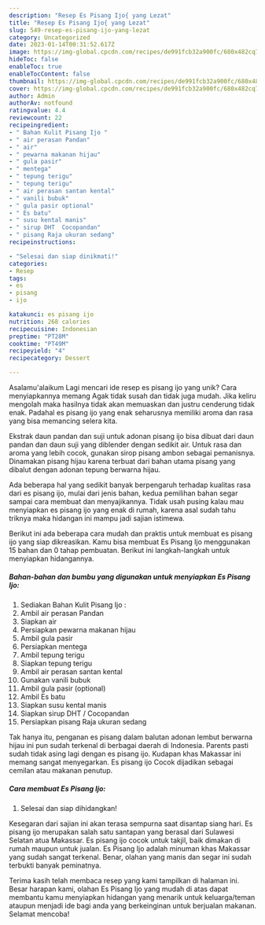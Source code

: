 ```yaml
---
description: "Resep Es Pisang Ijo{ yang Lezat"
title: "Resep Es Pisang Ijo{ yang Lezat"
slug: 549-resep-es-pisang-ijo-yang-lezat
category: Uncategorized
date: 2023-01-14T00:31:52.617Z
image: https://img-global.cpcdn.com/recipes/de991fcb32a900fc/680x482cq70/es-pisang-ijo-foto-resep-utama.jpg
hideToc: false
enableToc: true
enableTocContent: false
thumbnail: https://img-global.cpcdn.com/recipes/de991fcb32a900fc/680x482cq70/es-pisang-ijo-foto-resep-utama.jpg
cover: https://img-global.cpcdn.com/recipes/de991fcb32a900fc/680x482cq70/es-pisang-ijo-foto-resep-utama.jpg
author: Admin
authorAv: notfound
ratingvalue: 4.4
reviewcount: 22
recipeingredient:
- " Bahan Kulit Pisang Ijo "
- " air perasan Pandan"
- " air"
- " pewarna makanan hijau"
- " gula pasir"
- " mentega"
- " tepung terigu"
- " tepung terigu"
- " air perasan santan kental"
- " vanili bubuk"
- " gula pasir optional"
- " Es batu"
- " susu kental manis"
- " sirup DHT  Cocopandan"
- " pisang Raja ukuran sedang"
recipeinstructions:

- "Selesai dan siap dinikmati!"
categories:
- Resep
tags:
- es
- pisang
- ijo

katakunci: es pisang ijo 
nutrition: 268 calories
recipecuisine: Indonesian
preptime: "PT28M"
cooktime: "PT49M"
recipeyield: "4"
recipecategory: Dessert

---
```



Asalamu'alaikum Lagi mencari ide resep es pisang ijo yang unik? Cara menyiapkannya memang Agak tidak susah dan tidak juga mudah. Jika keliru mengolah maka hasilnya tidak akan memuaskan dan justru cenderung tidak enak. Padahal es pisang ijo yang enak seharusnya memiliki aroma dan rasa yang bisa memancing selera kita.


Ekstrak daun pandan dan suji untuk adonan pisang ijo bisa dibuat dari daun pandan dan daun suji yang diblender dengan sedikit air. Untuk rasa dan aroma yang lebih cocok, gunakan sirop pisang ambon sebagai pemanisnya. Dinamakan pisang hijau karena terbuat dari bahan utama pisang yang dibalut dengan adonan tepung berwarna hijau.

Ada beberapa hal yang sedikit banyak berpengaruh terhadap kualitas rasa dari es pisang ijo, mulai dari jenis bahan, kedua pemilihan bahan segar sampai cara membuat dan menyajikannya. Tidak usah pusing kalau mau menyiapkan es pisang ijo yang enak di rumah, karena asal sudah tahu triknya maka hidangan ini mampu jadi sajian istimewa.


Berikut ini ada beberapa cara mudah dan praktis untuk membuat es pisang ijo yang siap dikreasikan. Kamu bisa membuat Es Pisang Ijo menggunakan 15 bahan dan 0 tahap pembuatan. Berikut ini langkah-langkah untuk menyiapkan hidangannya.

<!--inarticleads1-->

##### Bahan-bahan dan bumbu yang digunakan untuk menyiapkan Es Pisang Ijo:

1. Sediakan  Bahan Kulit Pisang Ijo :
1. Ambil  air perasan Pandan
1. Siapkan  air
1. Persiapkan  pewarna makanan hijau
1. Ambil  gula pasir
1. Persiapkan  mentega
1. Ambil  tepung terigu
1. Siapkan  tepung terigu
1. Ambil  air perasan santan kental
1. Gunakan  vanili bubuk
1. Ambil  gula pasir (optional)
1. Ambil  Es batu
1. Siapkan  susu kental manis
1. Siapkan  sirup DHT / Cocopandan
1. Persiapkan  pisang Raja ukuran sedang


Tak hanya itu, penganan es pisang dalam balutan adonan lembut berwarna hijau ini pun sudah terkenal di berbagai daerah di Indonesia. Parents pasti sudah tidak asing lagi dengan es pisang ijo. Kudapan khas Makassar ini memang sangat menyegarkan. Es pisang ijo Cocok dijadikan sebagai cemilan atau makanan penutup. 

<!--inarticleads2-->

##### Cara membuat Es Pisang Ijo:


1. Selesai dan siap dihidangkan!

Kesegaran dari sajian ini akan terasa sempurna saat disantap siang hari. Es pisang ijo merupakan salah satu santapan yang berasal dari Sulawesi Selatan atua Makassar. Es pisang ijo cocok untuk takjil, baik dimakan di rumah maupun untuk jualan. Es Pisang Ijo adalah minuman khas Makassar yang sudah sangat terkenal. Benar, olahan yang manis dan segar ini sudah terbukti banyak peminatnya. 

Terima kasih telah membaca resep yang kami tampilkan di halaman ini. Besar harapan kami, olahan Es Pisang Ijo yang mudah di atas dapat membantu kamu menyiapkan hidangan yang menarik untuk keluarga/teman ataupun menjadi ide bagi anda yang berkeinginan untuk berjualan makanan. Selamat mencoba!
